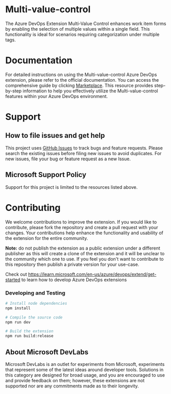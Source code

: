 # Multi-value-control

The Azure DevOps Extension Multi-Value Control enhances work item forms by enabling the selection of multiple values within a single field. This functionality is ideal for scenarios requiring categorization under multiple tags.

# Documentation

For detailed instructions on using the Multi-value-control Azure DevOps extension, please refer to the official documentation. You can access the comprehensive guide by clicking [Marketplace](https://marketplace.visualstudio.com/items?itemName=ms-devlabs.vsts-extensions-multivalue-control). This resource provides step-by-step information to help you effectively utilize the Multi-value-control features within your Azure DevOps environment.

# Support

## How to file issues and get help

This project uses [GitHub Issues](https://github.com/Microsoft/vsts-extension-multivalue-control/issues) to track bugs and feature requests. Please search the existing issues before filing new issues to avoid duplicates. For new issues, file your bug or feature request as a new Issue.

## Microsoft Support Policy

Support for this project is limited to the resources listed above.

# Contributing

We welcome contributions to improve the extension. If you would like to contribute, please fork the repository and create a pull request with your changes. Your
contributions help enhance the functionality and usability of the extension for the entire community.

**Note:** do not publish the extension as a public extension under a different publisher as this will create a clone of the extension and it will be unclear to the
community which one to use. If you feel you don't want to contribute to this repository then publish a private version for your use-case.

Check out https://learn.microsoft.com/en-us/azure/devops/extend/get-started to learn how to develop Azure DevOps extensions

### Developing and Testing

```bash
# Install node dependencies
npm install

# Compile the source code
npm run dev

# Build the extension
npm run build:release
```

## About Microsoft DevLabs

Microsoft DevLabs is an outlet for experiments from Microsoft, experiments that represent some of the latest ideas around developer tools. Solutions in this
category are designed for broad usage, and you are encouraged to use and provide feedback on them; however, these extensions are not supported nor are any
commitments made as to their longevity.